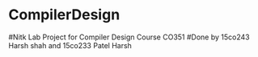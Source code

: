 # CompilerDesign
#Nitk Lab Project for Compiler Design Course CO351
#Done by 15co243 Harsh shah and 15co233 Patel Harsh
